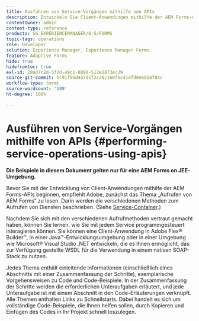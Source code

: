 ```yaml
---
title: Ausführen von Service-Vorgängen mithilfe von APIs
description: Entwickeln Sie Client-Anwendungen mithilfe der AEM Forms-APIs.
contentOwner: admin
content-type: reference
products: SG_EXPERIENCEMANAGER/6.5/FORMS
topic-tags: operations
role: Developer
solution: Experience Manager, Experience Manager Forms
feature: Adaptive Forms
hide: true
hidefromtoc: true
exl-id: 28a47c2d-5f2d-49c1-8890-512e2873ec29
source-git-commit: bc91f56d447d1f2c26c160f5c414fd0e6054f84c
workflow-type: tm+mt
source-wordcount: '189'
ht-degree: 100%

---
```


# Ausführen von Service-Vorgängen mithilfe von APIs {#performing-service-operations-using-apis}

**Die Beispiele in diesem Dokument gelten nur für eine AEM Forms on JEE-Umgebung.**

Bevor Sie mit der Entwicklung von Client-Anwendungen mithilfe der AEM Forms-APIs beginnen, empfiehlt Adobe, zunächst das Thema „Aufrufen von AEM Forms“ zu lesen. Darin werden die verschiedenen Methoden zum Aufrufen von Diensten beschrieben. (Siehe [Service-Container](/help/forms/developing/service-container.md#service-container).)

Nachdem Sie sich mit den verschiedenen Aufrufmethoden vertraut gemacht haben, können Sie lernen, wie Sie mit jedem Service programmgesteuert interagieren können. Sie können eine Client-Anwendung in Adobe Flex® Builder™, in einer Java™-Entwicklungsumgebung oder in einer Umgebung wie Microsoft® Visual Studio .NET entwickeln, die es Ihnen ermöglicht, das zur Verfügung gestellte WSDL für die Verwendung in einem nativen SOAP-Stack zu nutzen.

Jedes Thema enthält einleitende Informationen (einschließlich eines Abschnitts mit einer Zusammenfassung der Schritte), exemplarische Vorgehensweisen zu Code und Code-Beispiele. In der Zusammenfassung der Schritte werden die erforderlichen Unteraufgaben erläutert, und jede Unteraufgabe ist mit einem Abschnitt in den Code-Erläuterungen verknüpft. Alle Themen enthalten Links zu Schnellstarts. Dabei handelt es sich um vollständige Code-Beispiele, die Ihnen helfen sollen, durch Kopieren und Einfügen des Codes in Ihr Projekt schnell loszulegen.
